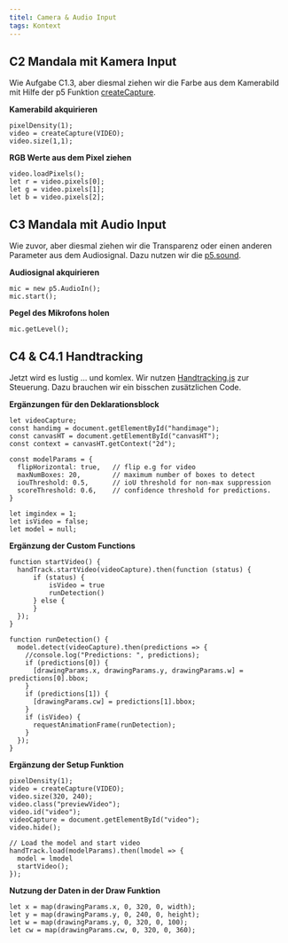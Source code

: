 ```yaml
---
titel: Camera & Audio Input
tags: Kontext
---
```


## C2 Mandala mit Kamera Input
Wie Aufgabe C1.3, aber diesmal ziehen wir die Farbe aus dem Kamerabild mit Hilfe der p5 Funktion [createCapture](https://p5js.org/reference/#/p5/createCapture).

**Kamerabild akquirieren**

```
pixelDensity(1);
video = createCapture(VIDEO);
video.size(1,1);
```

**RGB Werte aus dem Pixel ziehen**

```
video.loadPixels();
let r = video.pixels[0]; 
let g = video.pixels[1];
let b = video.pixels[2];
```

## C3 Mandala mit Audio Input
Wie zuvor, aber diesmal ziehen wir die Transparenz oder einen anderen Parameter aus dem Audiosignal. Dazu nutzen wir die [p5.sound](https://github.com/processing/p5.js-sound).

**Audiosignal akquirieren**
```
mic = new p5.AudioIn();
mic.start();
```

**Pegel des Mikrofons holen**
```
mic.getLevel();
```

## C4 & C4.1 Handtracking
Jetzt wird es lustig … und komlex. Wir nutzen [Handtracking.js](https://github.com/victordibia/handtrack.js/) zur Steuerung. Dazu brauchen wir ein bisschen zusätzlichen Code.

**Ergänzungen für den Deklarationsblock**
```
let videoCapture;
const handimg = document.getElementById("handimage");
const canvasHT = document.getElementById("canvasHT");
const context = canvasHT.getContext("2d");

const modelParams = {
  flipHorizontal: true,   // flip e.g for video  
  maxNumBoxes: 20,        // maximum number of boxes to detect
  iouThreshold: 0.5,      // ioU threshold for non-max suppression
  scoreThreshold: 0.6,    // confidence threshold for predictions.
}

let imgindex = 1;
let isVideo = false;
let model = null;
```

**Ergänzung der Custom Functions**
```
function startVideo() {
  handTrack.startVideo(videoCapture).then(function (status) {
      if (status) {
          isVideo = true
          runDetection()
      } else {
      }
  });
}

function runDetection() {
  model.detect(videoCapture).then(predictions => {
    //console.log("Predictions: ", predictions);
    if (predictions[0]) {
      [drawingParams.x, drawingParams.y, drawingParams.w] = predictions[0].bbox;
    }
    if (predictions[1]) {
      [drawingParams.cw] = predictions[1].bbox;
    }
    if (isVideo) {
      requestAnimationFrame(runDetection);
    }
  });
}
```

**Ergänzung der Setup Funktion**
```
pixelDensity(1);
video = createCapture(VIDEO);
video.size(320, 240);
video.class("previewVideo");
video.id("video");
videoCapture = document.getElementById("video");
video.hide();

// Load the model and start video
handTrack.load(modelParams).then(lmodel => {
  model = lmodel
  startVideo();
});
```

**Nutzung der Daten in der Draw Funktion**
```
let x = map(drawingParams.x, 0, 320, 0, width);
let y = map(drawingParams.y, 0, 240, 0, height);
let w = map(drawingParams.y, 0, 320, 0, 100);
let cw = map(drawingParams.cw, 0, 320, 0, 360);
```